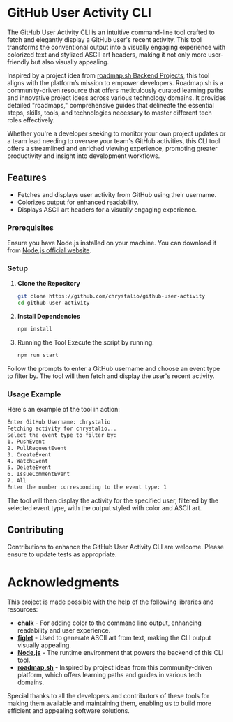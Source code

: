 # GitHub User Activity CLI

The GitHub User Activity CLI is an intuitive command-line tool crafted to fetch and elegantly display a GitHub user's recent activity. This tool transforms the conventional output into a visually engaging experience with colorized text and stylized ASCII art headers, making it not only more user-friendly but also visually appealing.

Inspired by a project idea from [roadmap.sh Backend Projects](https://roadmap.sh/backend/projects), this tool aligns with the platform’s mission to empower developers. Roadmap.sh is a community-driven resource that offers meticulously curated learning paths and innovative project ideas across various technology domains. It provides detailed "roadmaps," comprehensive guides that delineate the essential steps, skills, tools, and technologies necessary to master different tech roles effectively.

Whether you're a developer seeking to monitor your own project updates or a team lead needing to oversee your team's GitHub activities, this CLI tool offers a streamlined and enriched viewing experience, promoting greater productivity and insight into development workflows.

## Features
- Fetches and displays user activity from GitHub using their username.
- Colorizes output for enhanced readability.
- Displays ASCII art headers for a visually engaging experience.

### Prerequisites
Ensure you have Node.js installed on your machine. You can download it from [Node.js official website](https://nodejs.org/).

### Setup
1. **Clone the Repository**
   ```bash
   git clone https://github.com/chrystalio/github-user-activity
   cd github-user-activity
   ```
2. **Install Dependencies**
   ```bash
   npm install
   ```
3. Running the Tool Execute the script by running:
    ```bash
    npm run start
    ```

Follow the prompts to enter a GitHub username and choose an event type to filter by. The tool will then fetch and display the user's recent activity.

### Usage Example
Here's an example of the tool in action:

```bash
Enter GitHub Username: chrystalio
Fetching activity for chrystalio...
Select the event type to filter by:
1. PushEvent
2. PullRequestEvent
3. CreateEvent
4. WatchEvent
5. DeleteEvent
6. IssueCommentEvent
7. All
Enter the number corresponding to the event type: 1
```

The tool will then display the activity for the specified user, filtered by the selected event type, with the output styled with color and ASCII art.

## Contributing
Contributions to enhance the GitHub User Activity CLI are welcome. Please ensure to update tests as appropriate.

# Acknowledgments

This project is made possible with the help of the following libraries and resources:

- **[chalk](https://www.npmjs.com/package/chalk)** - For adding color to the command line output, enhancing readability and user experience.
- **[figlet](https://www.npmjs.com/package/figlet)** - Used to generate ASCII art from text, making the CLI output visually appealing.
- **[Node.js](https://nodejs.org/)** - The runtime environment that powers the backend of this CLI tool.
- **[roadmap.sh](https://roadmap.sh/)** - Inspired by project ideas from this community-driven platform, which offers learning paths and guides in various tech domains.

Special thanks to all the developers and contributors of these tools for making them available and maintaining them, enabling us to build more efficient and appealing software solutions.
